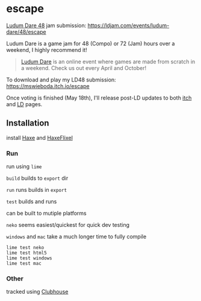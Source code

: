 # escape

[Ludum Dare 48](https://ldjam.com/events/ludum-dare/48) jam submission: https://ldjam.com/events/ludum-dare/48/escape

Ludum Dare is a game jam for 48 (Compo) or 72 (Jam) hours over a weekend, I highly recommend it!

> [Ludum Dare](https://ldjam.com/) is an online event where games are made from scratch in a weekend. Check us out every April and October!

To download and play my LD48 submission: https://mswieboda.itch.io/escape

Once voting is finished (May 18th), I'll release post-LD updates to both [itch](https://mswieboda.itch.io/escape) and [LD](https://ldjam.com/events/ludum-dare/48/escape) pages.

## Installation

install [Haxe](https://haxe.org/) and [HaxeFlixel](https://haxeflixel.com/documentation/install-haxeflixel/)

### Run
run using `lime`

`build` builds to `export` dir

`run` runs builds in `export`

`test` builds and runs

can be built to mutiple platforms

`neko` seems easiest/quickest for quick dev testing

`windows` and `mac` take a much longer time to fully compile

```
lime test neko
lime test html5
lime test windows
lime test mac
```

### Other

tracked using [Clubhouse](https://clubhouse.io/mattify)
